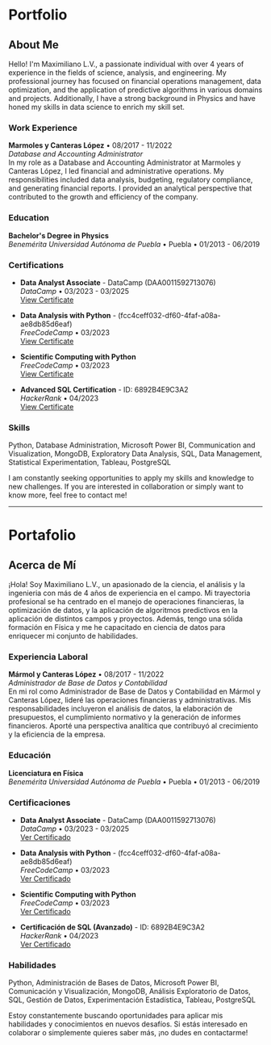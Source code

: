 # Portfolio
## About Me

Hello! I'm Maximiliano L.V., a passionate individual with over 4 years of experience in the fields of science, analysis, and engineering. My professional journey has focused on financial operations management, data optimization, and the application of predictive algorithms in various domains and projects. Additionally, I have a strong background in Physics and have honed my skills in data science to enrich my skill set.

### Work Experience

**Marmoles y Canteras López** • 08/2017 - 11/2022  
_Database and Accounting Administrator_  
In my role as a Database and Accounting Administrator at Marmoles y Canteras López, I led financial and administrative operations. My responsibilities included data analysis, budgeting, regulatory compliance, and generating financial reports. I provided an analytical perspective that contributed to the growth and efficiency of the company.

### Education

**Bachelor's Degree in Physics**   
_Benemérita Universidad Autónoma de Puebla_ • Puebla • 01/2013 - 06/2019

### Certifications

- **Data Analyst Associate** - DataCamp (DAA0011592713076)  
  _DataCamp_ • 03/2023 - 03/2025  
  [View Certificate](https://www.datacamp.com/certificate/DAA0011592713076)

- **Data Analysis with Python** - (fcc4ceff032-df60-4faf-a08a-ae8db85d6eaf)  
  _FreeCodeCamp_ • 03/2023  
  [View Certificate](https://freecodecamp.org/certification/fcc4ceff032-df60-4faf-a08a-ae8db85d6eaf/data-analysis-with-python-v7)

- **Scientific Computing with Python**  
  _FreeCodeCamp_ • 03/2023  
  [View Certificate](https://www.freecodecamp.org/certification/m_lefair/scientific-computing-with-python-v7)

- **Advanced SQL Certification** - ID: 6892B4E9C3A2  
  _HackerRank_ • 04/2023  
  [View Certificate](https://www.hackerrank.com/certificates/6892b4e9c3a2)

### Skills

Python, Database Administration, Microsoft Power BI, Communication and Visualization, MongoDB, Exploratory Data Analysis, SQL, Data Management, Statistical Experimentation, Tableau, PostgreSQL

I am constantly seeking opportunities to apply my skills and knowledge to new challenges. If you are interested in collaboration or simply want to know more, feel free to contact me!


--------------------------------------------------------------------------------------------------------------------------------------------------------------------------

# Portafolio
## Acerca de Mí

¡Hola! Soy Maximiliano L.V., un apasionado de la ciencia, el análisis y la ingenieria con más de 4 años de experiencia en el campo. Mi trayectoria profesional se ha centrado en el manejo de operaciones financieras, la optimización de datos, y la aplicación de algoritmos predictivos en la aplicación de distintos campos y proyectos. Además, tengo una sólida formación en Física y me he capacitado en ciencia de datos para enriquecer mi conjunto de habilidades.

### Experiencia Laboral

**Mármol y Canteras López** • 08/2017 - 11/2022  
_Administrador de Base de Datos y Contabilidad_  
En mi rol como Administrador de Base de Datos y Contabilidad en Mármol y Canteras López, lideré las operaciones financieras y administrativas. Mis responsabilidades incluyeron el análisis de datos, la elaboración de presupuestos, el cumplimiento normativo y la generación de informes financieros. Aporté una perspectiva analítica que contribuyó al crecimiento y la eficiencia de la empresa.

### Educación

**Licenciatura en Física**  
_Benemérita Universidad Autónoma de Puebla_ • Puebla • 01/2013 - 06/2019

### Certificaciones

- **Data Analyst Associate** - DataCamp (DAA0011592713076)  
  _DataCamp_ • 03/2023 - 03/2025  
  [Ver Certificado](https://www.datacamp.com/certificate/DAA0011592713076)

- **Data Analysis with Python** - (fcc4ceff032-df60-4faf-a08a-ae8db85d6eaf)  
  _FreeCodeCamp_ • 03/2023  
  [Ver Certificado](https://freecodecamp.org/certification/fcc4ceff032-df60-4faf-a08a-ae8db85d6eaf/data-analysis-with-python-v7)

- **Scientific Computing with Python**  
  _FreeCodeCamp_ • 03/2023  
  [Ver Certificado](https://www.freecodecamp.org/certification/m_lefair/scientific-computing-with-python-v7)

- **Certificación de SQL (Avanzado)** - ID: 6892B4E9C3A2  
  _HackerRank_ • 04/2023  
  [Ver Certificado](https://www.hackerrank.com/certificates/6892b4e9c3a2)

### Habilidades

Python, Administración de Bases de Datos, Microsoft Power BI, Comunicación y Visualización, MongoDB, Análisis Exploratorio de Datos, SQL, Gestión de Datos, Experimentación Estadística, Tableau, PostgreSQL

Estoy constantemente buscando oportunidades para aplicar mis habilidades y conocimientos en nuevos desafíos. Si estás interesado en colaborar o simplemente quieres saber más, ¡no dudes en contactarme!
